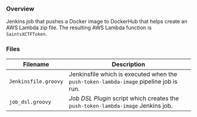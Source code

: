### Overview

Jenkins job that pushes a Docker image to DockerHub that helps create an AWS Lambda zip file.  The resulting AWS Lambda 
function is `SaintsXCTFToken`.

### Files

| Filename                  | Description                                                                                 |
|---------------------------|---------------------------------------------------------------------------------------------|
| `Jenkinsfile.groovy`      | Jenkinsfile which is executed when the `push-token-lambda-image` pipeline job is run.       |
| `job_dsl.groovy`          | *Job DSL Plugin* script which creates the `push-token-lambda-image` Jenkins job.            |